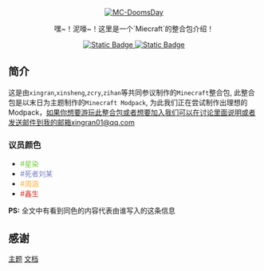 <!-- 图标 -->
<p align="center">
  <a href="https://github.com/StormMineTown/MC-DoomsDay">
    <img alt="MC-DoomsDay" src="https://s4.aconvert.com/convert/p3r68-cdx67/agfqx-zufvw.svg">
  </a>
</p>

<!-- 短介 -->
<p align="center">
  嘿~！泥嚎~！这里是一个`Miecraft`的整合包介绍！
</p>

<!-- 图标 -->
<p align="center">
  <!-- Discord -->
  <a href="https://discord.gg/scjqr7Bq">
  <img alt="Static Badge" src="https://img.shields.io/badge/discord-MC--DoomsDay-brightgreen?logo=discord&label=%20&labelColor=grey&color=7389D8">
  </a>
  <!-- Minecraft -->
  <a href="https://discord.gg/scjqr7Bq">
  <img alt="Static Badge" src="https://img.shields.io/badge/Minecraft-1.12.2-brightgreen?logo=Minecraft&label=%20&labelColor=grey">
  </a>
</p>

## 简介

这是由`xingran`,`xinsheng`,`zcry`,`zihan`等共同参议制作的`Minecraft`整合包,
此整合包是以末日为主题制作的`Minecraft Modpack`,
为此我们正在尝试制作出理想的Modpack，如果你想要游玩此整合包或者想要加入我们可以在讨论里面说明或者发送邮件到我的邮箱xingran01@qq.com

### 议员颜色

- <font color=#75C940>#星染</font>
- <font color=#797EC9>#死者刘某</font>
- <font color=#FFAF38>#周涵</font>
- <font color=#DC2D1E>#鑫生</font>

**PS:** 全文中有看到同色的内容代表由谁写入的这条信息

## 感谢
[主题](https://github.com/boopathikumar018/docsify-darklight-theme)
[文档](https://github.com/docsifyjs/docsify)